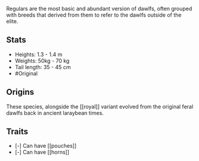 Regulars are the most basic and abundant version of dawlfs, often grouped with breeds that derived from them to refer to the dawlfs outside of the elite.
## Stats
- Heights: 1.3 - 1.4 m
- Weights: 50kg - 70 kg
- Tail length: 35 - 45 cm
- #Original
## Origins
These species, alongside the [[royal]] variant evolved from the original feral dawlfs back in ancient laraybean times.
## Traits
- [-] Can have [[pouches]]
- [-] Can have [[horns]]